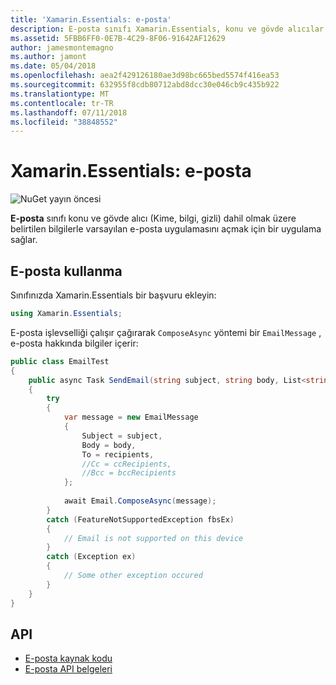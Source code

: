 ```yaml
---
title: 'Xamarin.Essentials: e-posta'
description: E-posta sınıfı Xamarin.Essentials, konu ve gövde alıcılar (Kime, bilgi, gizli) dahil olmak üzere belirtilen bilgilerle varsayılan e-posta uygulamasını açmak için bir uygulama sağlar.
ms.assetid: 5FBB6FF0-0E7B-4C29-8F06-91642AF12629
author: jamesmontemagno
ms.author: jamont
ms.date: 05/04/2018
ms.openlocfilehash: aea2f429126180ae3d98bc665bed5574f416ea53
ms.sourcegitcommit: 632955f8cdb80712abd8dcc30e046cb9c435b922
ms.translationtype: MT
ms.contentlocale: tr-TR
ms.lasthandoff: 07/11/2018
ms.locfileid: "38848552"
---
```

# <a name="xamarinessentials-email"></a>Xamarin.Essentials: e-posta

![NuGet yayın öncesi](~/media/shared/pre-release.png)

**E-posta** sınıfı konu ve gövde alıcı (Kime, bilgi, gizli) dahil olmak üzere belirtilen bilgilerle varsayılan e-posta uygulamasını açmak için bir uygulama sağlar.

## <a name="using-email"></a>E-posta kullanma

Sınıfınızda Xamarin.Essentials bir başvuru ekleyin:

```csharp
using Xamarin.Essentials;
```

E-posta işlevselliği çalışır çağırarak `ComposeAsync` yöntemi bir `EmailMessage` , e-posta hakkında bilgiler içerir:

```csharp
public class EmailTest
{
    public async Task SendEmail(string subject, string body, List<string> recipients)
    {
        try
        {
            var message = new EmailMessage
            {
                Subject = subject,
                Body = body,
                To = recipients,
                //Cc = ccRecipients,
                //Bcc = bccRecipients
            };
            
            await Email.ComposeAsync(message);
        }
        catch (FeatureNotSupportedException fbsEx)
        {
            // Email is not supported on this device
        }
        catch (Exception ex)
        {
            // Some other exception occured
        }
    }
}
```

## <a name="api"></a>API

- [E-posta kaynak kodu](https://github.com/xamarin/Essentials/tree/master/Xamarin.Essentials/Email)
- [E-posta API belgeleri](xref:Xamarin.Essentials.Email)
